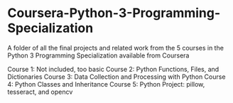 # Coursera-Python-3-Programming-Specialization
A folder of all the final projects and related work from the 5 courses in the Python 3 Programming Specialization available from Coursera

Course 1: Not included, too basic
Course 2: Python Functions, Files, and Dictionaries
Course 3: Data Collection and Processing with Python
Course 4: Python Classes and Inheritance
Course 5: Python Project: pillow, tesseract, and opencv
